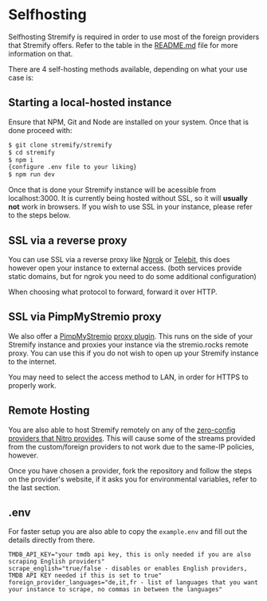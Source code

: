 # Selfhosting
Selfhosting Stremify is required in order to use most of the foreign providers that Stremify offers. Refer to the table in the [README.md](https://github.com/stremify/stremify/blob/main/README.md) file for more information on that.

There are 4 self-hosting methods available, depending on what your use case is:

## Starting a local-hosted instance

Ensure that NPM, Git and Node are installed on your system. Once that is done proceed with:
```sh
$ git clone stremify/stremify
$ cd stremify
$ npm i
{configure .env file to your liking}
$ npm run dev
```
Once that is done your Stremify instance will be acessible from localhost:3000. It is currently being hosted without SSL, so it will **usually not** work in browsers. If you wish to use SSL in your instance, please refer to the steps below.

## SSL via a reverse proxy
You can use SSL via a reverse proxy like [Ngrok](https://ngrok.com) or [Telebit](https://telebit.cloud), this does however open your instance to external access. (both services provide static domains, but for ngrok you need to do some additional configuration)

When choosing what protocol to forward, forward it over HTTP.
## SSL via PimpMyStremio proxy
We also offer a [PimpMyStremio](https://github.com/sungshon/PimpMyStremio/tree/master) [proxy plugin](https://github.com/stremify/stremify-ssl-mirror). This runs on the side of your Stremify instance and proxies your instance via the stremio.rocks remote proxy. You can use this if you do not wish to open up your Stremify instance to the internet. 

You may need to select the access method to LAN, in order for HTTPS to properly work.


## Remote Hosting
You are also able to host Stremify remotely on any of the [zero-config providers that Nitro provides](https://nitro.unjs.io/deploy#zero-config-providers). This will cause some of the streams provided from the custom/foreign providers to not work due to the same-IP policies, however.

Once you have chosen a provider, fork the repository and follow the steps on the provider's website, if it asks you for environmental variables, refer to the last section.

## .env
For faster setup you are also able to copy the ``example.env`` and fill out the details directly from there.

```.env
TMDB_API_KEY="your tmdb api key, this is only needed if you are also scraping English providers"
scrape_english="true/false - disables or enables English providers, TMDB API KEY needed if this is set to true"
foreign_provider_languages="de,it,fr - list of languages that you want your instance to scrape, no commas in between the languages"
```
